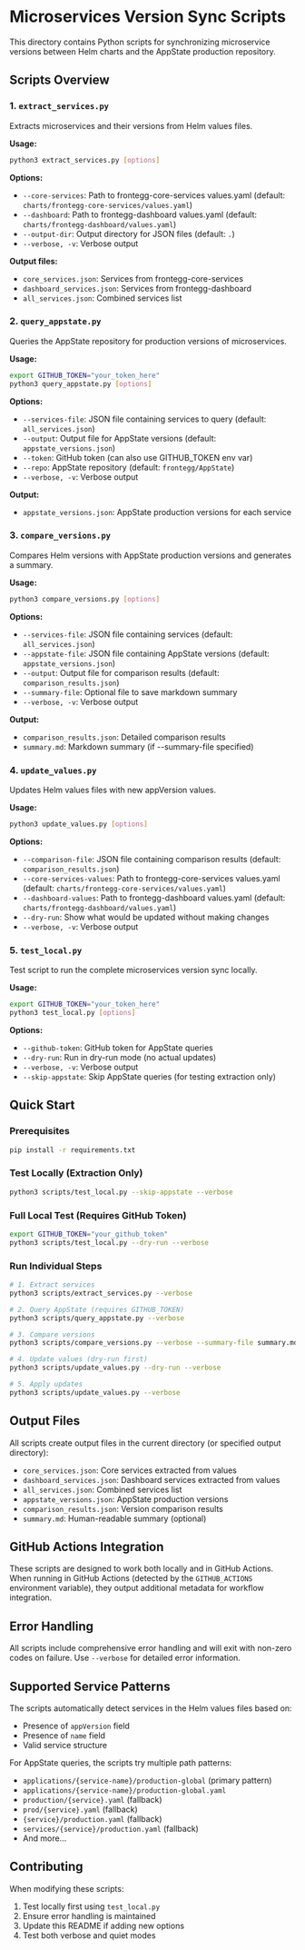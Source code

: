# Microservices Version Sync Scripts

This directory contains Python scripts for synchronizing microservice versions between Helm charts and the AppState production repository.

## Scripts Overview

### 1. `extract_services.py`
Extracts microservices and their versions from Helm values files.

**Usage:**
```bash
python3 extract_services.py [options]
```

**Options:**
- `--core-services`: Path to frontegg-core-services values.yaml (default: `charts/frontegg-core-services/values.yaml`)
- `--dashboard`: Path to frontegg-dashboard values.yaml (default: `charts/frontegg-dashboard/values.yaml`)
- `--output-dir`: Output directory for JSON files (default: `.`)
- `--verbose, -v`: Verbose output

**Output files:**
- `core_services.json`: Services from frontegg-core-services
- `dashboard_services.json`: Services from frontegg-dashboard  
- `all_services.json`: Combined services list

### 2. `query_appstate.py`
Queries the AppState repository for production versions of microservices.

**Usage:**
```bash
export GITHUB_TOKEN="your_token_here"
python3 query_appstate.py [options]
```

**Options:**
- `--services-file`: JSON file containing services to query (default: `all_services.json`)
- `--output`: Output file for AppState versions (default: `appstate_versions.json`)
- `--token`: GitHub token (can also use GITHUB_TOKEN env var)
- `--repo`: AppState repository (default: `frontegg/AppState`)
- `--verbose, -v`: Verbose output

**Output:**
- `appstate_versions.json`: AppState production versions for each service

### 3. `compare_versions.py`
Compares Helm versions with AppState production versions and generates a summary.

**Usage:**
```bash
python3 compare_versions.py [options]
```

**Options:**
- `--services-file`: JSON file containing services (default: `all_services.json`)
- `--appstate-file`: JSON file containing AppState versions (default: `appstate_versions.json`)
- `--output`: Output file for comparison results (default: `comparison_results.json`)
- `--summary-file`: Optional file to save markdown summary
- `--verbose, -v`: Verbose output

**Output:**
- `comparison_results.json`: Detailed comparison results
- `summary.md`: Markdown summary (if --summary-file specified)

### 4. `update_values.py`
Updates Helm values files with new appVersion values.

**Usage:**
```bash
python3 update_values.py [options]
```

**Options:**
- `--comparison-file`: JSON file containing comparison results (default: `comparison_results.json`)
- `--core-services-values`: Path to frontegg-core-services values.yaml (default: `charts/frontegg-core-services/values.yaml`)
- `--dashboard-values`: Path to frontegg-dashboard values.yaml (default: `charts/frontegg-dashboard/values.yaml`)
- `--dry-run`: Show what would be updated without making changes
- `--verbose, -v`: Verbose output

### 5. `test_local.py`
Test script to run the complete microservices version sync locally.

**Usage:**
```bash
export GITHUB_TOKEN="your_token_here"
python3 test_local.py [options]
```

**Options:**
- `--github-token`: GitHub token for AppState queries
- `--dry-run`: Run in dry-run mode (no actual updates)
- `--verbose, -v`: Verbose output
- `--skip-appstate`: Skip AppState queries (for testing extraction only)

## Quick Start

### Prerequisites
```bash
pip install -r requirements.txt
```

### Test Locally (Extraction Only)
```bash
python3 scripts/test_local.py --skip-appstate --verbose
```

### Full Local Test (Requires GitHub Token)
```bash
export GITHUB_TOKEN="your_github_token"
python3 scripts/test_local.py --dry-run --verbose
```

### Run Individual Steps
```bash
# 1. Extract services
python3 scripts/extract_services.py --verbose

# 2. Query AppState (requires GITHUB_TOKEN)
python3 scripts/query_appstate.py --verbose

# 3. Compare versions
python3 scripts/compare_versions.py --verbose --summary-file summary.md

# 4. Update values (dry-run first)
python3 scripts/update_values.py --dry-run --verbose

# 5. Apply updates
python3 scripts/update_values.py --verbose
```

## Output Files

All scripts create output files in the current directory (or specified output directory):

- `core_services.json`: Core services extracted from values
- `dashboard_services.json`: Dashboard services extracted from values
- `all_services.json`: Combined services list
- `appstate_versions.json`: AppState production versions
- `comparison_results.json`: Version comparison results
- `summary.md`: Human-readable summary (optional)

## GitHub Actions Integration

These scripts are designed to work both locally and in GitHub Actions. When running in GitHub Actions (detected by the `GITHUB_ACTIONS` environment variable), they output additional metadata for workflow integration.

## Error Handling

All scripts include comprehensive error handling and will exit with non-zero codes on failure. Use `--verbose` for detailed error information.

## Supported Service Patterns

The scripts automatically detect services in the Helm values files based on:

- Presence of `appVersion` field
- Presence of `name` field  
- Valid service structure

For AppState queries, the scripts try multiple path patterns:
- `applications/{service-name}/production-global` (primary pattern)
- `applications/{service-name}/production-global.yaml`
- `production/{service}.yaml` (fallback)
- `prod/{service}.yaml` (fallback)
- `{service}/production.yaml` (fallback)
- `services/{service}/production.yaml` (fallback)
- And more...

## Contributing

When modifying these scripts:

1. Test locally first using `test_local.py`
2. Ensure error handling is maintained
3. Update this README if adding new options
4. Test both verbose and quiet modes
